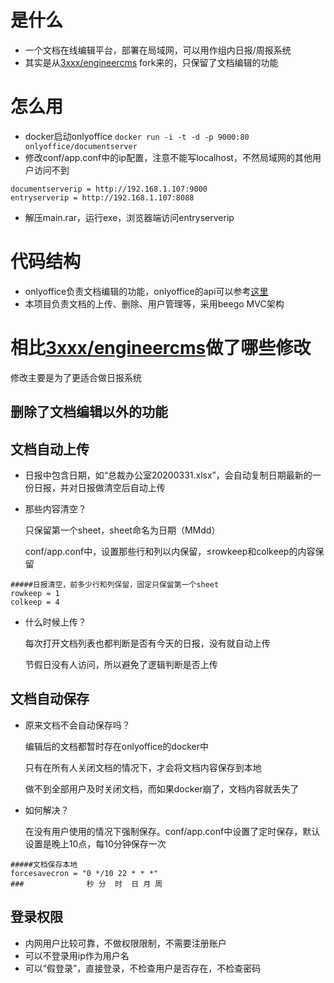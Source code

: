 # 是什么
- 一个文档在线编辑平台，部署在局域网，可以用作组内日报/周报系统
- 其实是从[3xxx/engineercms](https://github.com/3xxx/engineercms) fork来的，只保留了文档编辑的功能

# 怎么用
- docker启动onlyoffice `docker run -i -t -d -p 9000:80 onlyoffice/documentserver`
- 修改conf/app.conf中的ip配置，注意不能写localhost，不然局域网的其他用户访问不到
```
documentserverip = http://192.168.1.107:9000
entryserverip = http://192.168.1.107:8088
```
- 解压main.rar，运行exe，浏览器端访问entryserverip

# 代码结构

- onlyoffice负责文档编辑的功能，onlyoffice的api可以参考[这里](https://www.jianshu.com/p/2d4f977ffeac)
- 本项目负责文档的上传、删除、用户管理等，采用beego MVC架构

# 相比[3xxx/engineercms](https://github.com/3xxx/engineercms)做了哪些修改

修改主要是为了更适合做日报系统
## 删除了文档编辑以外的功能
## 文档自动上传

- 日报中包含日期，如“总裁办公室20200331.xlsx”，会自动复制日期最新的一份日报，并对日报做清空后自动上传

- 那些内容清空？

  只保留第一个sheet，sheet命名为日期（MMdd）
  
  conf/app.conf中，设置那些行和列以内保留，≤rowkeep和colkeep的内容保留
```
#####日报清空，前多少行和列保留，固定只保留第一个sheet
rowkeep = 1
colkeep = 4
```

- 什么时候上传？

  每次打开文档列表也都判断是否有今天的日报，没有就自动上传

  节假日没有人访问，所以避免了逻辑判断是否上传

## 文档自动保存

- 原来文档不会自动保存吗？
  
  编辑后的文档都暂时存在onlyoffice的docker中
  
  只有在所有人关闭文档的情况下，才会将文档内容保存到本地

  做不到全部用户及时关闭文档，而如果docker崩了，文档内容就丢失了

- 如何解决？
  
  在没有用户使用的情况下强制保存。conf/app.conf中设置了定时保存，默认设置是晚上10点，每10分钟保存一次

```
#####文档保存本地
forcesavecron = "0 */10 22 * * *"
###              秒 分  时  日 月 周
```
  

## 登录权限
- 内网用户比较可靠，不做权限限制，不需要注册账户
- 可以不登录用ip作为用户名
- 可以“假登录”，直接登录，不检查用户是否存在，不检查密码